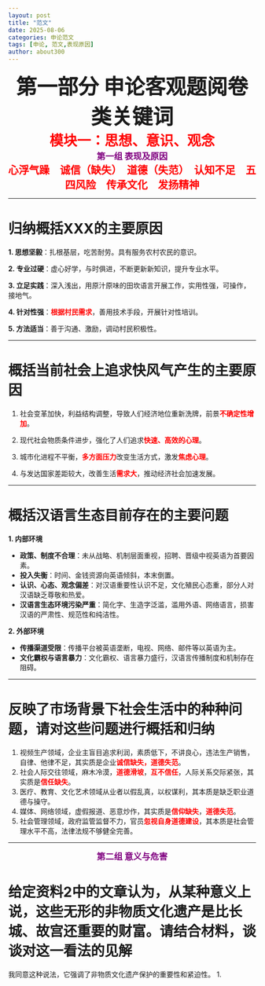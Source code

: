 ```yaml
---
layout: post
title: "范文"
date: 2025-08-06
categories: 申论范文
tags: [申论, 范文,表现原因]
author: about300
---
```


<div align="center">
<span style="font-size:3em; font-weight:bold;">第一部分 申论客观题阅卷类关键词</span>
</div>

<div align="center">
<span style="font-size:2em; color:red; font-weight:bold;">模块一：思想、意识、观念</span>
</div>

<div align="center">
<span style="font-size:1.25em; color:purple; font-weight:bold;">第一组 表现及原因</span>
</div>

<div align="center">
<span style="font-size:1.5em; color:red; font-weight:bold;">
心浮气躁　诚信（缺失）　道德（失范）　认知不足　五四风险　传承文化　发扬精神
</span>
</div>

---

# 归纳概括XXX的主要原因

**1. 思想坚毅**：扎根基层，吃苦耐劳。具有服务农村农民的意识。

**2. 专业过硬**：虚心好学，与时俱进，不断更新新知识，提升专业水平。

**3. 立足实践**：深入浅出，用原汁原味的田坎语言开展工作，实用性强，可操作，接地气。

**4. 针对性强**：<span style="color:red; font-weight:bold;">根据村民需求</span>，善用技术手段，开展针对性培训。

**5. 方法适当**：善于沟通、激励，调动村民积极性。

---

# 概括当前社会上追求快风气产生的主要原因

1. 社会变革加快，利益结构调整，导致人们经济地位重新洗牌，前景<span style="color:red; font-weight:bold;">不确定性增加</span>。

2. 现代社会物质条件进步，强化了人们追求<span style="color:red; font-weight:bold;">快速、高效的心理</span>。

3. 城市化进程不平衡，<span style="color:red; font-weight:bold;">多方面压力</span>改变生活方式，激发<span style="color:red; font-weight:bold;">焦虑心理</span>。

4. 与发达国家差距较大，改善生活<span style="color:red; font-weight:bold;">需求大</span>，推动经济社会加速发展。

---

# 概括汉语言生态目前存在的主要问题

**1. 内部环境**

- **政策、制度不合理**：未从战略、机制层面重视，招聘、晋级中视英语为首要因素。
- **投入失衡**：时间、金钱资源向英语倾斜，本末倒置。
- **认识、心态、观念偏差**：对汉语重要性认识不足，文化殖民心态重，部分人对汉语缺乏尊敬和热爱。
- **汉语言生态环境污染严重**：简化字、生造字泛滥，滥用外语、网络语言，损害汉语的严肃性、规范性和纯洁性。

**2. 外部环境**

- **传播渠道受限**：传播平台被英语垄断，电视、网络、邮件等以英语为主。
- **文化霸权与语言暴力**：文化霸权、语言暴力盛行，汉语言传播制度和机制存在阻碍。

---

# 反映了市场背景下社会生活中的种种问题，请对这些问题进行概括和归纳

1. 视频生产领域，企业主盲目追求利润，素质低下，不讲良心，违法生产销售，自律、他律不足，其实质是企业<span style="color:red; font-weight:bold;">诚信缺失，道德失范</span>。
2. 社会人际交往领域，麻木冷漠，<span style="color:red; font-weight:bold;">道德滑坡</span>，<span style="color:red; font-weight:bold;">互不信任</span>，人际关系交际紧张，其实质是<span style="color:red; font-weight:bold;">信任缺失</span>。
3. 医疗、教育、文化艺术领域从业者以假乱真，以权谋利，其本质是缺乏职业道德与操守。
4. 媒体、网络领域，虚假报道、恶意炒作，其实质是<span style="color:red; font-weight:bold;">信仰缺失</span>，<span style="color:red; font-weight:bold;">道德失范</span>。
5. 社会管理领域，政府监管监督不力，官员<span style="color:red; font-weight:bold;">忽视自身道德建设</span>，其本质是社会管理水平不高，法律法规不够健全完善。

---

<div align="center">
<span style="font-size:1.25em; color:purple; font-weight:bold;">第二组 意义与危害</span>
</div>

# 给定资料2中的文章认为，从某种意义上说，这些无形的非物质文化遗产是比长城、故宫还重要的财富。请结合材料，谈谈对这一看法的见解

我同意这种说法，它强调了非物质文化遗产保护的重要性和紧迫性。
1. 